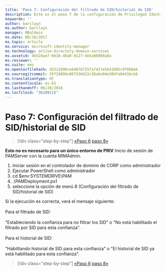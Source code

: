 ```yaml
---
title: 'Paso 7: Configuración del filtrado de SID/historial de SID'
description: Este es el paso 7 de la configuración de Privileged Identity Manager mediante scripts. Este paso trata cómo configurar el filtrado de SID y el historial de SID.
keywords: ''
author: barclayn
ms.author: barclayn
manager: MBaldwin
ms.date: 08/18/2017
ms.topic: article
ms.service: microsoft-identity-manager
ms.technology: active-directory-domain-services
ms.assetid: 4b524ae7-6610-40a0-8127-de5a08988a8a
ms.reviewer: ''
ms.suite: ems
ms.openlocfilehash: d2512690ce648767157a7417e5b41095c970b8eb
ms.sourcegitcommit: 35f2989dc007336422c58a6a94e304fa84d1bcb6
ms.translationtype: HT
ms.contentlocale: es-ES
ms.lasthandoff: 06/20/2018
ms.locfileid: "36289115"
---
```

# <a name="step-7-set-up-sid-historysid-filtering"></a>Paso 7: Configuración del filtrado de SID/historial de SID

> [!div class="step-by-step"]
> [«Paso 6](sp1-step6-setup-pam-trust.md)
> [paso 8»](sp1-step8-pam-deployment-verification.md)

**Esto no es necesario para un único entorno de PRIV** Inicio de sesión de PAMServer con la cuenta MIMAdmin.

1. Iniciar sesión en el controlador de dominio de CORP como administrador
2. Ejecutar PowerShell como administrador
3. cd $env:SYSTEMDRIVE\PAM
4. .\PAMDeployment.ps1
5. seleccione la opción de menú 8 (Configuración del filtrado de SID/historial de SID)

Si la ejecución es correcta, verá el mensaje siguiente:<br/></br>
Para el filtrado de SID: <br/></br>
"Estableciendo la confianza para no filtrar los SID" o "No está habilitado el filtrado por SID para esta confianza". </br></br>
Para el historial de SID: </br></br>
"Habilitando historial de SID para esta confianza" o "El historial de SID ya está habilitado para esta confianza".

> [!div class="step-by-step"]
> [«Paso 6](sp1-step6-setup-pam-trust.md)
> [paso 8»](sp1-step8-pam-deployment-verification.md)
